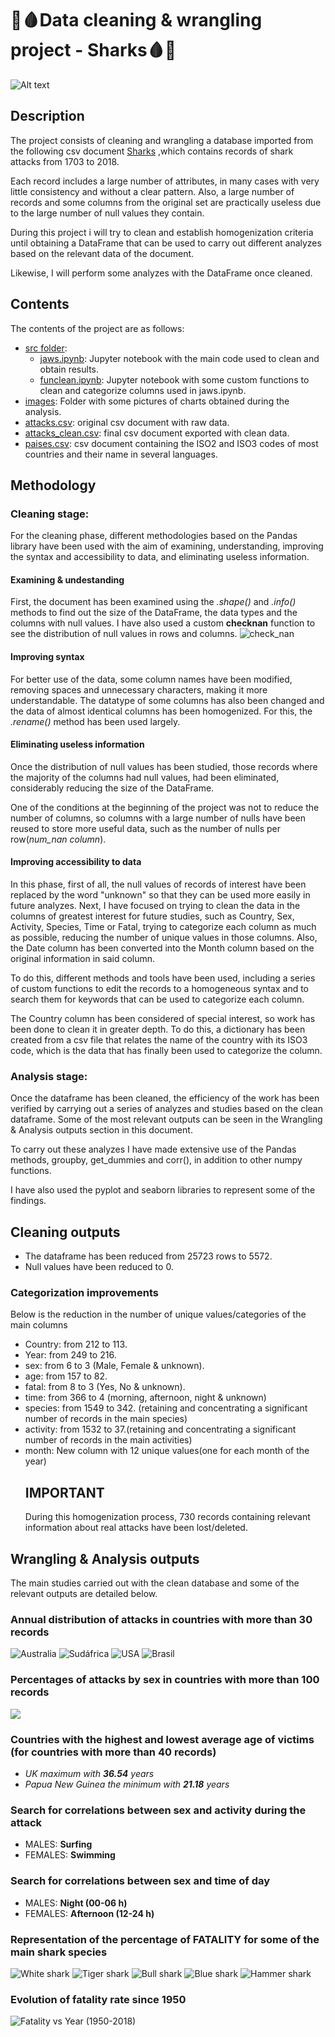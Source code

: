 # 🦈🩸Data cleaning & wrangling project - Sharks🩸🦈
![Alt text](https://static1.colliderimages.com/wordpress/wp-content/uploads/2023/06/jaws-movies-ranked-worst-to-best.jpg?q=50&fit=contain&w=1140&h=&dpr=1.5)
## Description
The project consists of cleaning and wrangling a database imported from the following csv document [Sharks](https://www.kaggle.com/datasets/teajay/global-shark-attacks) ,which contains records of shark attacks from 1703 to 2018.

Each record includes a large number of attributes, in many cases with very little consistency and without a clear pattern. Also, a large number of records and some columns from the original set are practically useless due to the large number of null values ​​they contain.

During this project i will try to clean and establish homogenization criteria until obtaining a DataFrame that can be used to carry out different analyzes based on the relevant data of the document.

Likewise, I will perform some analyzes with the DataFrame once cleaned.
## Contents
The contents of the project are as follows:
- [src folder](https://github.com/arromeral/w2pandas_arromeral/tree/main/src):
  - [jaws.ipynb](https://github.com/arromeral/w2pandas_arromeral/blob/main/src/jaws.ipynb): Jupyter notebook with the main code used to clean and obtain results.
  - [funclean.ipynb](https://github.com/arromeral/w2pandas_arromeral/blob/main/src/funclean.ipynb): Jupyter notebook with some custom functions to clean and categorize columns used in jaws.ipynb.
- [images](https://github.com/arromeral/w2pandas_arromeral/tree/main/images): Folder with some pictures of charts obtained during the analysis.
- [attacks.csv](https://github.com/arromeral/w2pandas_arromeral/blob/main/attacks.csv): original csv document with raw data.
- [attacks_clean.csv](https://github.com/arromeral/w2pandas_arromeral/blob/main/attacks_clean.csv): final csv document exported with clean data.
- [paises.csv](https://github.com/arromeral/w2pandas_arromeral/blob/main/paises.csv): csv document containing the ISO2 and ISO3 codes of most countries and their name in several languages.
## Methodology
### Cleaning stage:

For the cleaning phase, different methodologies based on the Pandas library have been used with the aim of examining, understanding, improving the syntax and accessibility to data, and eliminating useless information.
#### Examining & undestanding
First, the document has been examined using the *.shape()* and *.info()* methods to find out the size of the DataFrame, the data types and the columns with null values.
I have also used a custom **checknan** function to see the distribution of null values ​​in rows and columns.
![check_nan](https://github.com/arromeral/w2pandas_arromeral/assets/138980560/f6faaff1-99a4-49b3-bd97-aa67dd17315c)

#### Improving syntax
For better use of the data, some column names have been modified, removing spaces and unnecessary characters, making it more understandable. The datatype of some columns has also been changed and the data of almost identical columns has been homogenized. For this, the *.rename()* method has been used largely.
#### Eliminating useless information
Once the distribution of null values ​​has been studied, those records where the majority of the columns had null values, ​​had been eliminated, considerably reducing the size of the DataFrame.

One of the conditions at the beginning of the project was not to reduce the number of columns, so columns with a large number of nulls have been reused to store more useful data, such as the number of nulls per row(*num_nan column*).
#### Improving accessibility to data
In this phase, first of all, the null values ​​of records of interest have been replaced by the word "unknown" so that they can be used more easily in future analyzes.
Next, I have focused on trying to clean the data in the columns of greatest interest for future studies, such as Country, Sex, Activity, Species, Time or Fatal, trying to categorize each column as much as possible, reducing the number of unique values ​​in those columns. Also, the Date column has been converted into the Month column based on the original information in said column.

To do this, different methods and tools have been used, including a series of custom functions to edit the records to a homogeneous syntax and to search them for keywords that can be used to categorize each column.

The Country column has been considered of special interest, so work has been done to clean it in greater depth. To do this, a dictionary has been created from a csv file that relates the name of the country with its ISO3 code, which is the data that has finally been used to categorize the column.

### Analysis stage:
Once the dataframe has been cleaned, the efficiency of the work has been verified by carrying out a series of analyzes and studies based on the clean dataframe. Some of the most relevant outputs can be seen in the Wrangling & Analysis outputs section in this document.

To carry out these analyzes I have made extensive use of the Pandas methods, groupby, get_dummies and corr(), in addition to other numpy functions.

I have also used the pyplot and seaborn libraries to represent some of the findings.
## Cleaning outputs
- The dataframe has been reduced from 25723 rows to 5572.
- Null values ​​have been reduced to 0.
### Categorization improvements
Below is the reduction in the number of unique values/categories of the main columns
- Country: from 212 to 113.
- Year: from 249 to 216.
- sex: from 6 to 3 (Male, Female & unknown).
- age: from 157 to 82.
- fatal: from 8 to 3 (Yes, No & unknown).
- time: from 366 to 4 (morning, afternoon, night & unknown)
- species: from 1549 to 342. (retaining and concentrating a significant number of records in the main species)
- activity: from 1532 to 37.(retaining and concentrating a significant number of records in the main activities)
- month: New column with 12 unique values(one for each month of the year)
  ## **IMPORTANT**
  During this homogenization process, 730 records containing relevant information about real attacks have been lost/deleted.
## Wrangling & Analysis outputs
The main studies carried out with the clean database and some of the relevant outputs are detailed below.
### **Annual distribution of attacks in countries with more than 30 records**
![Australia](https://github.com/arromeral/w2pandas_arromeral/assets/138980560/b90eb180-05ef-4886-b76e-f021e7ad181e)
![Sudáfrica](https://github.com/arromeral/w2pandas_arromeral/assets/138980560/94be5107-3194-42b8-a49c-a6acf5b9dbcb)
![USA](https://github.com/arromeral/w2pandas_arromeral/assets/138980560/3d44f15b-95b2-4e76-a0c0-9a4baf6b4703)
![Brasil](https://github.com/arromeral/w2pandas_arromeral/assets/138980560/bd7268eb-1540-416f-9378-7acda02f5554)
### **Percentages of attacks by sex in countries with more than 100 records**
![](https://github.com/arromeral/w2pandas_arromeral/assets/138980560/251b2786-80f4-4dda-858d-276a286f82b8)

### **Countries with the highest and lowest average age of victims (for countries with more than 40 records)**
- *UK maximum with **36.54** years*
- *Papua New Guinea the minimum with **21.18** years*
### **Search for correlations between sex and activity during the attack**
- MALES: **Surfing**
- FEMALES: **Swimming**
### **Search for correlations between sex and time of day**
- MALES: **Night (00-06 h)**
- FEMALES: **Afternoon (12-24 h)**
### **Representation of the percentage of FATALITY for some of the main shark species**
![White shark](https://github.com/arromeral/w2pandas_arromeral/assets/138980560/3aef3495-852d-4609-8de2-8214a2da7211)
![Tiger shark](https://github.com/arromeral/w2pandas_arromeral/assets/138980560/e9c1098c-e41c-4e30-ab99-325777d5c7ba)
![Bull shark](https://github.com/arromeral/w2pandas_arromeral/assets/138980560/8cc02205-af68-4d1f-943a-7920d977137d)
![Blue shark](https://github.com/arromeral/w2pandas_arromeral/assets/138980560/cb30f0db-2635-42ee-9ddd-818ada6e2ed9)
![Hammer shark](https://github.com/arromeral/w2pandas_arromeral/assets/138980560/0e2d6314-6892-4ad2-b97e-11641f2601d5)
### **Evolution of fatality rate since 1950**
![Fatality vs Year (1950-2018)](https://github.com/arromeral/w2pandas_arromeral/assets/138980560/76c2ba3f-05b1-4e81-8f32-d392bacefe96)



 

